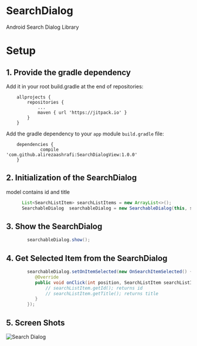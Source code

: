 

# SearchDialog
Android Search Dialog Library

# Setup
## 1. Provide the gradle dependency

Add it in your root build.gradle at the end of repositories:
```
	allprojects {
		repositories {
			...
			maven { url 'https://jitpack.io' }
		}
	}
```

Add the gradle dependency to your `app` module `build.gradle` file:

```
	dependencies {
	         compile 'com.github.alirezaashrafi:SearchDialogView:1.0.0'
	}

```

## 2. Initialization of the SearchDialog
<SearchListItem> model contains id and title
``` java
      List<SearchListItem> searchListItems = new ArrayList<>();
      SearchableDialog  searchableDialog = new SearchableDialog(this, searchListItems, "Title");
```

## 3. Show the SearchDialog

``` java
        searchableDialog.show();
```

## 4. Get Selected Item from the SearchDialog

``` java
        searchableDialog.setOnItemSelected(new OnSearchItemSelected() {
           @Override
           public void onClick(int position, SearchListItem searchListItem) {
               // searchListItem.getId(); returns id
               // searchListItem.getTitle(); returns title
           }
        });
```
## 5. Screen Shots

![Search Dialog](https://i.imgur.com/47IHtQH.png)
